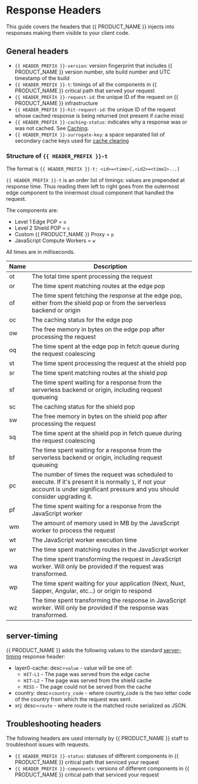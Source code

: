 # Response Headers

This guide covers the headers that {{ PRODUCT_NAME }} injects into responses making them visible to your client code.

## General headers

- `{{ HEADER_PREFIX }}-version`: version fingerprint that includes {{ PRODUCT_NAME }} version number, site build number and UTC timestamp of the build
- `{{ HEADER_PREFIX }}-t`: timings of all the components in {{ PRODUCT_NAME }} critical path that served your request
- `{{ HEADER_PREFIX }}-request-id`: the unique ID of the request on {{ PRODUCT_NAME }} infrastructure
- `{{ HEADER_PREFIX }}-hit-request-id`: the unique ID of the request whose cached response is being returned (not present if cache miss)
- `{{ HEADER_PREFIX }}-caching-status`: indicates why a response was or was not cached. See [Caching](/guides/caching#section_why_is_my_response_not_being_cached_).
- `{{ HEADER_PREFIX }}-surrogate-key`: a space separated list of secondary cache keys used for [cache clearing](/guides/caching#section_clearing_the_cache)

### Structure of `{{ HEADER_PREFIX }}-t`

The format is `{{ HEADER_PREFIX }}-t: <id>=<time>[,<id2>=<time2>...]`

`{{ HEADER_PREFIX }}-t` is an order list of timings: values are prepended at response time. Thus reading them left to right goes from the outermost edge component to the innermost cloud component that handled the request.

The components are:

- Level 1 Edge POP = `o`
- Level 2 Shield POP = `s`
- Custom {{ PRODUCT_NAME }} Proxy = `p`
- JavaScript Compute Workers = `w`

All times are in milliseconds.

| Name | Description                                                                                                                                                                           |
| ---- | ------------------------------------------------------------------------------------------------------------------------------------------------------------------------------------- |
| ot   | The total time spent processing the request                                                                                                                                           |
| or   | The time spent matching routes at the edge pop                                                                                                                                        |
| of   | The time spent fetching the response at the edge pop, either from the shield pop or from the serverless backend or origin                                                             |
| oc   | The caching status for the edge pop                                                                                                                                                   |
| ow   | The free memory in bytes on the edge pop after processing the request                                                                                                                 |
| oq   | The time spent at the edge pop in fetch queue during the request coalescing                                                                                                           |
| st   | The time spent processing the request at the shield pop                                                                                                                               |
| sr   | The time spent matching routes at the shield pop                                                                                                                                      |
| sf   | The time spent waiting for a response from the serverless backend or origin, including request queueing                                                                               |
| sc   | The caching status for the shield pop                                                                                                                                                 |
| sw   | The free memory in bytes on the shield pop after processing the request                                                                                                               |
| sq   | The time spent at the shield pop in fetch queue during the request coalescing                                                                                                         |
| bf   | The time spent waiting for a response from the serverless backend or origin, including request queueing                                                                               |
| pc   | The number of times the request was scheduled to execute. If it's present it is normally `1`, if not your account is under significant pressure and you should consider upgrading it. |
| pf   | The time spent waiting for a response from the JavaScript worker                                                                                                                      |
| wm   | The amount of memory used in MB by the JavaScript worker to process the request                                                                                                       |
| wt   | The JavaScript worker execution time                                                                                                                                                  |
| wr   | The time spent matching routes in the JavaScript worker                                                                                                                               |
| wa   | The time spent transforming the request in JavaScript worker. Will only be provided if the request was transformed.                                                                   |
| wp   | The time spent waiting for your application (Next, Nuxt, Sapper, Angular, etc...) or origin to respond                                                                                |
| wz   | The time spent transforming the response in JavaScript worker. Will only be provided if the response was transformed.                                                                 |

## server-timing

{{ PRODUCT_NAME }} adds the following values to the standard [server-timing](https://www.w3.org/TR/server-timing/) response header:

- layer0-cache: desc=`value` - value will be one of:
  - `HIT-L1` - The page was served from the edge cache
  - `HIT-L2` - The page was served from the shield cache
  - `MISS` - The page could not be served from the cache
- country: desc=`country_code` - where country_code is the two letter code of the country from which the request was sent.
- xrj: desc=`route` - where route is the matched route serialized as JSON.

## Troubleshooting headers

The following headers are used internally by {{ PRODUCT_NAME }} staff to troubleshoot issues with requests.

- `{{ HEADER_PREFIX }}-status`: statuses of different components in {{ PRODUCT_NAME }} critical path that serviced your request
- `{{ HEADER_PREFIX }}-components`: versions of different components in {{ PRODUCT_NAME }} critical path that serviced your request
